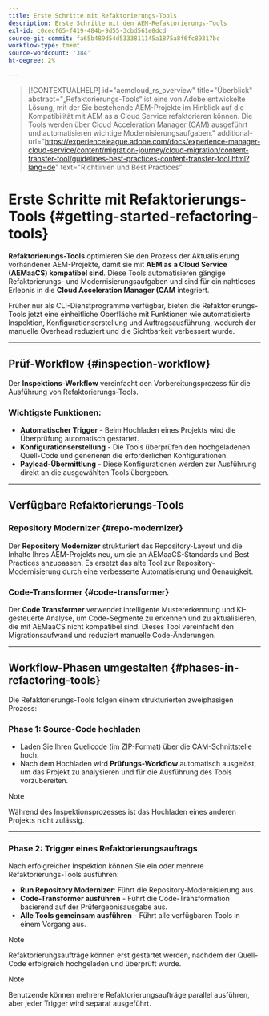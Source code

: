 ```yaml
---
title: Erste Schritte mit Refaktorierungs-Tools
description: Erste Schritte mit den AEM-Refaktorierungs-Tools
exl-id: c0cecf65-f419-484b-9d55-3cbd561e8dcd
source-git-commit: fa65b489d54d5333811145a1875a8f6fc89317bc
workflow-type: tm+mt
source-wordcount: '384'
ht-degree: 2%

---
```



>[!CONTEXTUALHELP]
>id="aemcloud_rs_overview"
>title="Überblick"
>abstract="„Refaktorierungs-Tools“ ist eine von Adobe entwickelte Lösung, mit der Sie bestehende AEM-Projekte im Hinblick auf die Kompatibilität mit AEM as a Cloud Service refaktorieren können. Die Tools werden über Cloud Acceleration Manager (CAM) ausgeführt und automatisieren wichtige Modernisierungsaufgaben."
>additional-url="https://experienceleague.adobe.com/docs/experience-manager-cloud-service/content/migration-journey/cloud-migration/content-transfer-tool/guidelines-best-practices-content-transfer-tool.html?lang=de" text="Richtlinien und Best Practices"

# Erste Schritte mit Refaktorierungs-Tools {#getting-started-refactoring-tools}

**Refaktorierungs-Tools** optimieren Sie den Prozess der Aktualisierung vorhandener AEM-Projekte, damit sie mit **AEM as a Cloud Service (AEMaaCS) kompatibel sind**. Diese Tools automatisieren gängige Refaktorierungs- und Modernisierungsaufgaben und sind für ein nahtloses Erlebnis in die **Cloud Acceleration Manager (CAM** integriert.

Früher nur als CLI-Dienstprogramme verfügbar, bieten die Refaktorierungs-Tools jetzt eine einheitliche Oberfläche mit Funktionen wie automatisierte Inspektion, Konfigurationserstellung und Auftragsausführung, wodurch der manuelle Overhead reduziert und die Sichtbarkeit verbessert wurde.

---

## Prüf-Workflow {#inspection-workflow}

Der **Inspektions-Workflow** vereinfacht den Vorbereitungsprozess für die Ausführung von Refaktorierungs-Tools.

### Wichtigste Funktionen:

* **Automatischer Trigger** - Beim Hochladen eines Projekts wird die Überprüfung automatisch gestartet.
* **Konfigurationserstellung** - Die Tools überprüfen den hochgeladenen Quell-Code und generieren die erforderlichen Konfigurationen.
* **Payload-Übermittlung** - Diese Konfigurationen werden zur Ausführung direkt an die ausgewählten Tools übergeben.

---

## Verfügbare Refaktorierungs-Tools

### Repository Modernizer {#repo-modernizer}

Der **Repository Modernizer** strukturiert das Repository-Layout und die Inhalte Ihres AEM-Projekts neu, um sie an AEMaaCS-Standards und Best Practices anzupassen. Es ersetzt das alte Tool zur Repository-Modernisierung durch eine verbesserte Automatisierung und Genauigkeit.

### Code-Transformer {#code-transformer}

Der **Code Transformer** verwendet intelligente Mustererkennung und KI-gesteuerte Analyse, um Code-Segmente zu erkennen und zu aktualisieren, die mit AEMaaCS nicht kompatibel sind. Dieses Tool vereinfacht den Migrationsaufwand und reduziert manuelle Code-Änderungen.

---

## Workflow-Phasen umgestalten {#phases-in-refactoring-tools}

Die Refaktorierungs-Tools folgen einem strukturierten zweiphasigen Prozess:

### Phase 1: Source-Code hochladen

* Laden Sie Ihren Quellcode (im ZIP-Format) über die CAM-Schnittstelle hoch.
* Nach dem Hochladen wird **Prüfungs-Workflow** automatisch ausgelöst, um das Projekt zu analysieren und für die Ausführung des Tools vorzubereiten.

>[!NOTE]
>Während des Inspektionsprozesses ist das Hochladen eines anderen Projekts nicht zulässig.

---

### Phase 2: Trigger eines Refaktorierungsauftrags

Nach erfolgreicher Inspektion können Sie ein oder mehrere Refaktorierungs-Tools ausführen:

* **Run Repository Modernizer**: Führt die Repository-Modernisierung aus.
* **Code-Transformer ausführen** - Führt die Code-Transformation basierend auf der Prüfergebnisausgabe aus.
* **Alle Tools gemeinsam ausführen** - Führt alle verfügbaren Tools in einem Vorgang aus.

>[!NOTE]
>Refaktorierungsaufträge können erst gestartet werden, nachdem der Quell-Code erfolgreich hochgeladen und überprüft wurde.

>[!NOTE]
>Benutzende können mehrere Refaktorierungsaufträge parallel ausführen, aber jeder Trigger wird separat ausgeführt.
